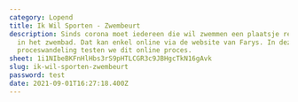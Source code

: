 ```yaml
---
category: Lopend
title: Ik Wil Sporten - Zwembeurt
description: Sinds corona moet iedereen die wil zwemmen een plaatsje reserveren
  in het zwembad. Dat kan enkel online via de website van Farys. In deze
  proceswandeling testen we dit online proces.
sheet: 1i1NIbeBKFnHlHbs3rS9pHTLCGR3c9JBHgcTkN16gAvk
slug: ik-wil-sporten-zwembeurt
password: test
date: 2021-09-01T16:27:18.400Z
---
```

